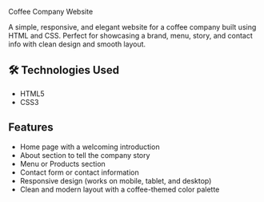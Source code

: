 Coffee Company Website

A simple, responsive, and elegant website for a coffee company built using HTML and CSS. Perfect for showcasing a brand, menu, story, and contact info with clean design and smooth layout.



## 🛠️ Technologies Used

- HTML5
- CSS3

##  Features

- Home page with a welcoming introduction
- About section to tell the company story
- Menu or Products section
- Contact form or contact information
- Responsive design (works on mobile, tablet, and desktop)
- Clean and modern layout with a coffee-themed color palette


